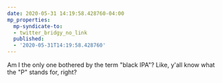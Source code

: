 ```yaml
---
date: 2020-05-31 14:19:58.428760-04:00
mp_properties:
  mp-syndicate-to:
  - twitter_bridgy_no_link
  published:
  - '2020-05-31T14:19:58.428760'
---
```


Am I the only one bothered by the term "black IPA"? Like, y'all know what the "P" stands for, right?